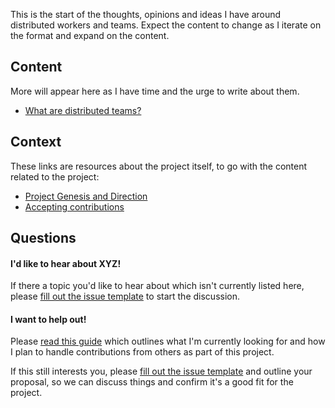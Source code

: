 ---
---

This is the start of the thoughts, opinions and ideas I have around distributed
workers and teams. Expect the content to change as I iterate on the format and
expand on the content.

## Content

More will appear here as I have time and the urge to write about them.

- [What are distributed teams?](/what-are-distributed-teams/)

## Context

These links are resources about the project itself, to go with the content
related to the project:

- [Project Genesis and Direction](/genesis-and-direction/)
- [Accepting contributions](/accepting-contributions/)

## Questions

#### I'd like to hear about XYZ!

If there a topic you'd like to hear about which isn't currently listed here,
please [fill out the issue template](https://github.com/shiftkey/workingdistributed.com/issues/new?template=request-for-topic.md)
to start the discussion.

#### I want to help out!

Please [read this guide](/accepting-contributions/) which outlines what I'm
currently looking for and how I plan to handle contributions from others as part
of this project.

If this still interests you, please [fill out the issue template](https://github.com/shiftkey/workingdistributed.com/issues/new?template=potential-contribution.md)
and outline your proposal, so we can discuss things and confirm it's a good fit
for the project.
